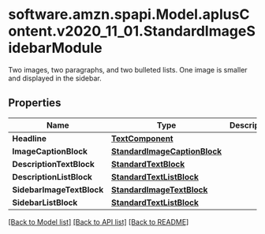 # software.amzn.spapi.Model.aplusContent.v2020_11_01.StandardImageSidebarModule
Two images, two paragraphs, and two bulleted lists. One image is smaller and displayed in the sidebar.

## Properties

Name | Type | Description | Notes
------------ | ------------- | ------------- | -------------
**Headline** | [**TextComponent**](TextComponent.md) |  | [optional] 
**ImageCaptionBlock** | [**StandardImageCaptionBlock**](StandardImageCaptionBlock.md) |  | [optional] 
**DescriptionTextBlock** | [**StandardTextBlock**](StandardTextBlock.md) |  | [optional] 
**DescriptionListBlock** | [**StandardTextListBlock**](StandardTextListBlock.md) |  | [optional] 
**SidebarImageTextBlock** | [**StandardImageTextBlock**](StandardImageTextBlock.md) |  | [optional] 
**SidebarListBlock** | [**StandardTextListBlock**](StandardTextListBlock.md) |  | [optional] 

[[Back to Model list]](../README.md#documentation-for-models) [[Back to API list]](../README.md#documentation-for-api-endpoints) [[Back to README]](../README.md)


